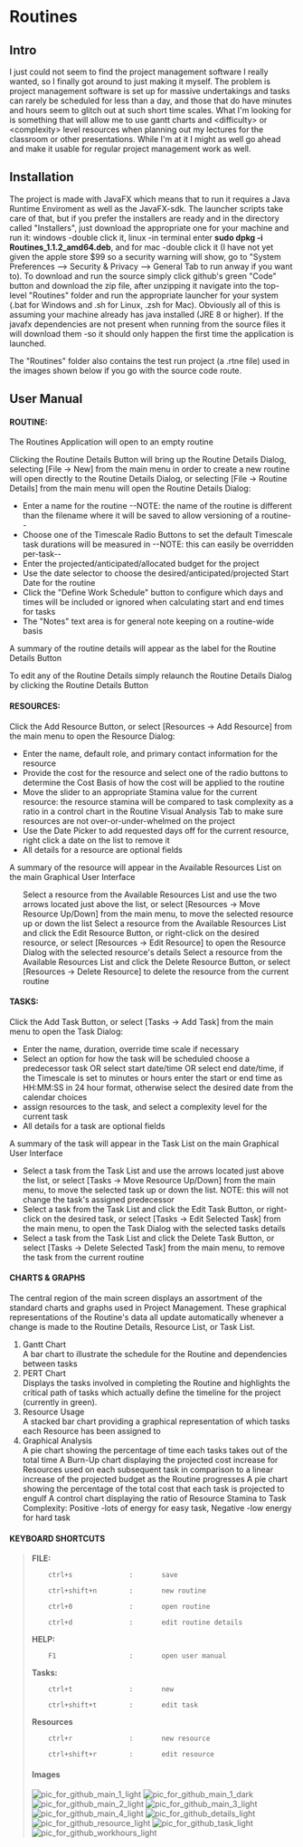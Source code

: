 # Routines


<h2>Intro</h2>

I just could not seem to find the project management software I really wanted, so I finally got around to just making it myself. The problem is project management software is set up for massive undertakings and tasks can rarely be scheduled for less than a day, and those that do have minutes and hours seem to glitch out at such short time scales. What I'm looking for is something that will allow me to use gantt charts and \<difficulty\> or \<complexity\> level resources when planning out my lectures for the classroom or other presentations. While I'm at it I might as well go ahead and make it usable for regular project management work as well.

<h2>Installation</h2>
The project is made with JavaFX which means that to run it requires a Java Runtime Enviroment as well as the JavaFX-sdk. The launcher scripts take care of that, but if you prefer the installers are ready and in the directory called "Installers", just download the appropriate one for your machine and run it: windows -double click it, linux -in terminal enter <b>sudo dpkg -i Routines_1.1.2_amd64.deb</b>, and for mac -double click it (I have not yet given the apple store $99 so a security warning will show, go to "System Preferences --> Security & Privacy --> General Tab to run anway if you want to). To download and run the source simply click github's green "Code" button and download the zip file, after unzipping it navigate into the top-level "Routines" folder and run the appropriate launcher for your system (.bat for Windows and .sh for Linux, .zsh for Mac). Obviously all of this is assuming your machine already has java installed (JRE 8 or higher). If the javafx dependencies are not present when running from the source files it will download them -so it should only happen the first time the application is launched.

The "Routines" folder also contains the test run project (a .rtne file) used in the images shown below if you go with the source code route.





<h2>User Manual</h2>

<h4>ROUTINE:</h4>


<p>The Routines Application will open to an empty routine</p>

<p>Clicking the Routine Details Button will bring up the Routine Details Dialog, selecting [File -> New] from the main menu in order to create a new routine will open directly to the Routine Details Dialog, or selecting [File -> Routine Details] from the main menu will open the Routine Details Dialog: </p>

<ul>
        <li>Enter a name for the routine --NOTE: the name of the routine is different than the filename where it will be saved to allow versioning of a routine--</li>
        <li>Choose one of the Timescale Radio Buttons to set the default Timescale task durations will be measured in --NOTE: this can easily be overridden per-task--</li>
        <li>Enter the projected/anticipated/allocated budget for the project</li>
        <li>Use the date selector to choose the desired/anticipated/projected Start Date for the routine</li>
        <li>Click the "Define Work Schedule" button to configure which days and times will be included or ignored when calculating start and end times for tasks</li>
        <li>The "Notes" text area is for general note keeping on a routine-wide basis</li>

</ul>

 <p>A summary of the routine details will appear as the label for the Routine Details Button</p>
    
 <p>To edit any of the Routine Details simply relaunch the Routine Details Dialog by clicking the Routine Details Button</p>





<h4>RESOURCES:</h4>


   <p>Click the Add Resource Button, or select [Resources -> Add Resource] from the main menu to open the Resource Dialog:</p>
        <ul>
        <li>Enter the name, default role, and primary contact information for the resource</li>
        <li>Provide the cost for the resource and select one of the radio buttons to determine the Cost Basis of how the cost will be applied to the routine</li>
        <li>Move the slider to an appropriate Stamina value for the current resource: the resource stamina will be compared to task complexity as a ratio in a control chart in the Routine Visual Analysis Tab to make sure resources are not over-or-under-whelmed on the project</li>
        <li>Use the Date Picker to add requested days off for the current resource, right click a date on the list to remove it</li>
        <li>All details for a resource are optional fields</li>
        </ul>
        
   <p>A summary of the resource will appear in the Available Resources List on the main Graphical User Interface</p>
        <ul>
        Select a resource from the Available Resources List and use the two arrows located just above the list, or select [Resources -> Move Resource Up/Down] from the main menu, to move the selected resource up or down the list
        Select a resource from the Available Resources List and click the Edit Resource Button, or right-click on the desired resource, or select [Resources -> Edit Resource] to open the Resource Dialog with the selected resource's details
        Select a resource from the Available Resources List and click the Delete Resource Button, or select [Resources -> Delete Resource] to delete the resource from the current routine
        </ul>





<h4>TASKS:</h4>


   <p>Click the Add Task Button, or select [Tasks -> Add Task] from the main menu to open the Task Dialog:</p>
    <ul>
        <li>Enter the name, duration, override time scale if necessary</li>
        <li>Select an option for how the task will be scheduled choose a predecessor task OR select start date/time OR select end date/time, if the Timescale is set to minutes or hours enter the start or end time as HH:MM:SS in 24 hour format, otherwise select the desired date from the calendar choices</li>
        <li>assign resources to the task, and select a complexity level for the current task</li>
        <li>All details for a task are optional fields</li>
        </ul>

   <p>A summary of the task will appear in the Task List on the main Graphical User Interface</p>
   <ul>
        <li>Select a task from the Task List and use the arrows located just above the list, or select [Tasks -> Move Resource Up/Down] from the main menu, to move the selected task up or down the list. NOTE: this will not change the task's assigned predecessor</li>
        <li>Select a task from the Task List and click the Edit Task Button, or right-click on the desired task, or select [Tasks -> Edit Selected Task] from the main menu, to open the Task Dialog with the selected tasks details</li>
        <li>Select a task from the Task List and click the Delete Task Button, or select [Tasks -> Delete Selected Task] from the main menu, to remove the task from the current routine</li>
</ul>



<h4>CHARTS & GRAPHS</h4>


   <p>The central region of the main screen displays an assortment of the standard charts and graphs used in Project Management. These graphical representations of the Routine's data all update automatically whenever a change is made to the Routine Details, Resource List, or Task List.</p>
        <ol>
        <li>Gantt Chart</li>
            A bar chart to illustrate the schedule for the Routine and dependencies between tasks
        <li>PERT Chart</li>
            Displays the tasks involved in completing the Routine and highlights the critical path of tasks which actually define the timeline for the project (currently in green).
        <li>Resource Usage</li>
            A stacked bar chart providing a graphical representation of which tasks each Resource has been assigned to
        <li>Graphical Analysis</li>
            A pie chart showing the percentage of time each tasks takes out of the total time
            A Burn-Up chart displaying the projected cost increase for Resources used on each subsequent task in comparison to a linear increase of the projected budget as the Routine progresses
            A pie chart showing the percentage of the total cost that each task is projected to engulf
            A control chart displaying the ratio of Resource Stamina to Task Complexity: Positive -lots of energy for easy task, Negative -low energy for hard task

</ol>


<h4>KEYBOARD SHORTCUTS</h4>

<blockquote>
  <b>FILE:</b>
    
        ctrl+s              :       save
    
        ctrl+shift+n        :       new routine
    
        ctrl+0              :       open routine
    
        ctrl+d              :       edit routine details
    
    
    
    
  <b>HELP:</b>
    
        F1                  :       open user manual


  <b>Tasks:</b>
    
        ctrl+t              :       new 
    
        ctrl+shift+t        :       edit task


  <b>Resources</b>
    
        ctrl+r              :       new resource
    
        ctrl+shift+r        :       edit resource

</blockqoute>



<h4>Images</h4>


![pic_for_github_main_1_light](https://user-images.githubusercontent.com/50467171/119839789-6ca38f00-bed2-11eb-9800-6ba333e4930f.jpg)
![pic_for_github_main_1_dark](https://user-images.githubusercontent.com/50467171/119839793-6d3c2580-bed2-11eb-949d-319b7ef37933.jpg)
![pic_for_github_main_2_light](https://user-images.githubusercontent.com/50467171/119839799-6e6d5280-bed2-11eb-9e42-5a34f6eb3f4c.jpg)
![pic_for_github_main_3_light](https://user-images.githubusercontent.com/50467171/119839797-6dd4bc00-bed2-11eb-979b-a0e774e24964.jpg)
![pic_for_github_main_4_light](https://user-images.githubusercontent.com/50467171/119839796-6dd4bc00-bed2-11eb-89d2-4c1e114cb896.jpg)
![pic_for_github_details_light](https://user-images.githubusercontent.com/50467171/119839788-6ca38f00-bed2-11eb-92fd-c864b6e72fce.jpg)
![pic_for_github_resource_light](https://user-images.githubusercontent.com/50467171/119839782-6c0af880-bed2-11eb-9a3b-c0dd23bd666c.jpg)
![pic_for_github_task_light](https://user-images.githubusercontent.com/50467171/119839785-6ca38f00-bed2-11eb-92b3-c1a387869ee1.jpg)
![pic_for_github_workhours_light](https://user-images.githubusercontent.com/50467171/119839787-6ca38f00-bed2-11eb-9254-df0b45bc34aa.jpg)





